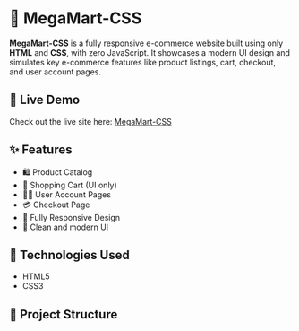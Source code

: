 # 🛒 MegaMart-CSS

**MegaMart-CSS** is a fully responsive e-commerce website built using only **HTML** and **CSS**, with zero JavaScript. It showcases a modern UI design and simulates key e-commerce features like product listings, cart, checkout, and user account pages.

## 🔗 Live Demo

Check out the live site here: [MegaMart-CSS](https://zaid-baluch.github.io/MegaMart-CSS/)

## ✨ Features

- 🛍️ Product Catalog
- 🧾 Shopping Cart (UI only)
- 🧑‍💼 User Account Pages
- 💳 Checkout Page
- 📱 Fully Responsive Design
- 🎨 Clean and modern UI

## 🚀 Technologies Used

- HTML5
- CSS3

## 📁 Project Structure

